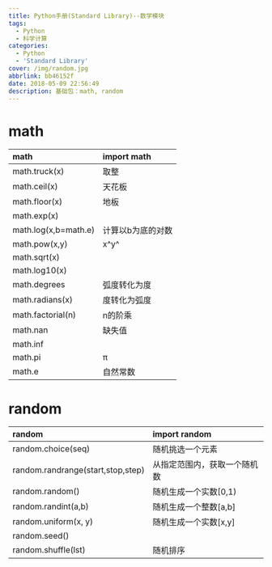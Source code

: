 ```yaml
---
title: Python手册(Standard Library)--数学模块
tags:
  - Python
  - 科学计算
categories:
  - Python
  - 'Standard Library'
cover: /img/random.jpg
abbrlink: bb46152f
date: 2018-05-09 22:56:49
description: 基础包：math, random
---
```




<!-- more -->

# math

| math  | import math|
| :--------- | :--------- |
| math.truck(x)  | 取整|
| math.ceil(x)| 天花板|
| math.floor(x)  | 地板|
| math.exp(x) | |
| math.log(x,b=math.e) |计算以b为底的对数 |
| math.pow(x,y)  | x^y^  |
| math.sqrt(x)| |
| math.log10(x)  | |
|math.degrees|弧度转化为度||
|math.radians(x)|度转化为弧度|
|math.factorial(n)|n的阶乘
| math.nan | 缺失值|
| math.inf | |
| math.pi  | π|
| math.e| 自然常数  |

# random

| random| import random|
|:--------- | :--------- |
| random.choice(seq) | 随机挑选一个元素 |
| random.randrange(start,stop,step) | 从指定范围内，获取一个随机数 |
| random.random() | 随机生成一个实数[0,1)  |
| random.randint(a,b) | 随机生成一个整数[a,b]  |
| random.uniform(x, y)  | 随机生成一个实数[x,y]  |
| random.seed()| |
| random.shuffle(lst)| 随机排序  |
